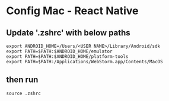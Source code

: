 # Config Mac - React Native
## Update '.zshrc' with below paths
```
export ANDROID_HOME=/Users/<USER NAME>/Library/Android/sdk
export PATH=$PATH:$ANDROID_HOME/emulator
export PATH=$PATH:$ANDROID_HOME/platform-tools
export PATH=$PATH:/Applications/WebStorm.app/Contents/MacOS
```

## then run
```
source .zshrc
```


